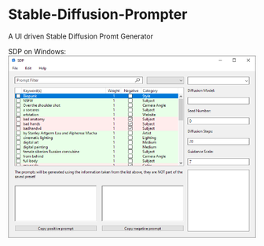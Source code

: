 # Stable-Diffusion-Prompter
A UI driven Stable Diffusion Promt Generator

SDP on Windows:
![Main Screen on Windows 10](https://github.com/Schneppi/Stable-Diffusion-Prompter/blob/main/GitHubImages/Win_Window_Main.PNG)
